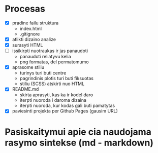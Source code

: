 # Procesas

- [x] pradine failu struktura
   - index.html
   - .gitignore
- [x] atlikti dizaino analize
- [x] surasyti HTML
- [ ] issikirpti nuotraukas ir jas panaudoti
    - panaudoti reliatyvu kelia
    - png formatas, del permatomumo
- [x] aprasome stiliu
    - turinys turi buti centre
    - pagrindinis plotis turi buti fiksuotas
    - stiliu (SCSS) atskirti nuo HTML
- [x] README.md
    - skirta aprasyti, kas ka ir kodel daro
    - iterpti nuoroda i daroma dizaina
    - iterpti nuoroda, kur kodas gali buti pamatytas
- [x] paviesinti projekta per Github Pages (gausim URL)

# Pasiskaitymui apie cia naudojama rasymo sintekse (md - markdown)



